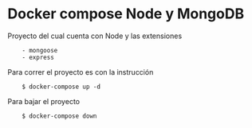 # Docker compose Node y MongoDB

Proyecto del cual cuenta con Node y las extensiones
```
    - mongoose
    - express
```

Para correr el proyecto es con la instrucción
```
    $ docker-compose up -d
```

Para bajar el proyecto 
```
    $ docker-compose down
```